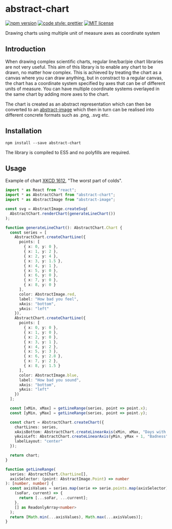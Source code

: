 # abstract-chart

[![npm version][version-image]][version-url]
[![code style: prettier][prettier-image]][prettier-url]
[![MIT license][license-image]][license-url]

Drawing charts using multiple unit of measure axes as coordinate system

## Introduction

When drawing complex scientific charts, regular line/bar/pie chart libraries are not very useful. This aim of this library is to enable any chart to be drawn, no matter how complex. This is achieved by treating the chart as a canvas where you can draw anything, but in constract to a regular canvas, the chart has a coordinate system specified by axes that can be of different units of measure. You can have multiple coordinate systems overlayed in the same chart by adding more axes to the chart.

The chart is created as an abstract representation which can then be converted to an [abstract-image] which then in turn can be realised into different concrete formats such as .png, .svg etc.

## Installation

`npm install --save abstract-chart`

The library is compiled to ES5 and no polyfills are required.

## Usage

Example of chart <a href="https://www.xkcd.com/1612/">XKCD 1612</a>, "The worst part of colds".

```typescript
import * as React from "react";
import * as AbstractChart from "abstract-chart";
import * as AbstractImage from "abstract-image";

const svg = AbstractImage.createSvg(
  AbstractChart.renderChart(generateLineChart())
);

function generateLineChart(): AbstractChart.Chart {
  const series = [
    AbstractChart.createChartLine({
      points: [
        { x: 0, y: 0 },
        { x: 1, y: 2 },
        { x: 2, y: 4 },
        { x: 3, y: 1.5 },
        { x: 4, y: 1 },
        { x: 5, y: 0 },
        { x: 6, y: 0 },
        { x: 7, y: 0 },
        { x: 8, y: 0 }
      ],
      color: AbstractImage.red,
      label: "How bad you feel",
      xAxis: "bottom",
      yAxis: "left"
    }),
    AbstractChart.createChartLine({
      points: [
        { x: 0, y: 0 },
        { x: 1, y: 0 },
        { x: 2, y: 0 },
        { x: 3, y: 1 },
        { x: 4, y: 2 },
        { x: 5, y: 3 },
        { x: 6, y: 2.8 },
        { x: 7, y: 2 },
        { x: 8, y: 1.5 }
      ],
      color: AbstractImage.blue,
      label: "How bad you sound",
      xAxis: "bottom",
      yAxis: "left"
    })
  ];

  const [xMin, xMax] = getLineRange(series, point => point.x);
  const [yMin, yMax] = getLineRange(series, point => point.y);

  const chart = AbstractChart.createChart({
    chartLines: series,
    xAxisBottom: AbstractChart.createLinearAxis(xMin, xMax, "Days with cold"),
    yAxisLeft: AbstractChart.createLinearAxis(yMin, yMax + 1, "Badness"),
    labelLayout: "center"
  });

  return chart;
}

function getLineRange(
  series: AbstractChart.ChartLine[],
  axisSelector: (point: AbstractImage.Point) => number
): [number, number] {
  const axisValues = series.map(serie => serie.points.map(axisSelector)).reduce(
    (soFar, current) => {
      return [...soFar, ...current];
    },
    [] as ReadonlyArray<number>
  );
  return [Math.min(...axisValues), Math.max(...axisValues)];
}
```

[version-image]: https://img.shields.io/npm/v/abstract-chart.svg?style=flat
[version-url]: https://www.npmjs.com/package/abstract-chart
[license-image]: https://img.shields.io/github/license/dividab/abstract-chart.svg?style=flat
[license-url]: https://opensource.org/licenses/MIT
[prettier-image]: https://img.shields.io/badge/code_style-prettier-ff69b4.svg?style=flat
[prettier-url]: https://github.com/prettier/prettier
[abstract-image]: https://www.npmjs.com/package/abstract-image
[uom]: https://www.npmjs.com/package/uom
